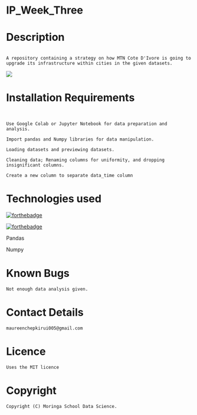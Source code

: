 # IP_Week_Three

# Description #
```

A repository containing a strategy on how MTN Cote D'Ivore is going to upgrade its infrastructure within cities in the given datasets.

```

![](https://forthebadge.com/images/badges/check-it-out.svg)

# Installation Requirements
```


Use Google Colab or Jupyter Notebook for data preparation and analysis.

Import pandas and Numpy libraries for data manipulation.

Loading datasets and previewing datasets.

Cleaning data; Renaming columns for uniformity, and dropping insignificant columns.

Create a new column to separate data_time column
```

# Technologies used

[![forthebadge](https://forthebadge.com/images/badges/made-with-python.svg)](https://forthebadge.com) 

[![forthebadge](https://forthebadge.com/images/badges/uses-git.svg)](https://forthebadge.com)

Pandas

Numpy

# Known Bugs
```
Not enough data analysis given.

```

# Contact Details
```
maureenchepkirui005@gmail.com
```
# Licence
```
Uses the MIT licence
```
# Copyright
```
Copyright (C) Moringa School Data Science.
```



